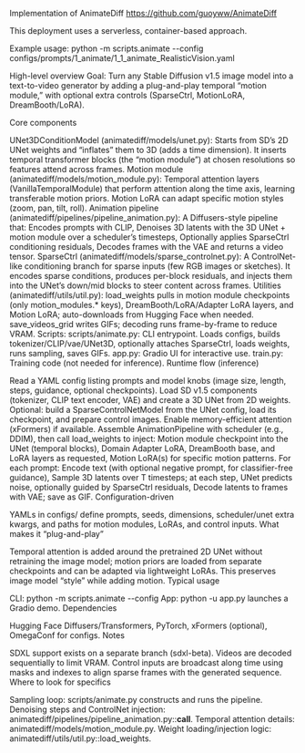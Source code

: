 Implementation of AnimateDiff
https://github.com/guoyww/AnimateDiff

This deployment uses a serverless, container-based approach.

Example usage:
python -m scripts.animate --config configs/prompts/1_animate/1_1_animate_RealisticVision.yaml

High-level overview
Goal: Turn any Stable Diffusion v1.5 image model into a text-to-video generator by adding a plug-and-play temporal “motion module,” with optional extra controls (SparseCtrl, MotionLoRA, DreamBooth/LoRA).

Core components

UNet3DConditionModel (animatediff/models/unet.py): Starts from SD’s 2D UNet weights and “inflates” them to 3D (adds a time dimension). It inserts temporal transformer blocks (the “motion module”) at chosen resolutions so features attend across frames.
Motion module (animatediff/models/motion_module.py): Temporal attention layers (VanillaTemporalModule) that perform attention along the time axis, learning transferable motion priors. Motion LoRA can adapt specific motion styles (zoom, pan, tilt, roll).
Animation pipeline (animatediff/pipelines/pipeline_animation.py): A Diffusers-style pipeline that:
Encodes prompts with CLIP,
Denoises 3D latents with the 3D UNet + motion module over a scheduler’s timesteps,
Optionally applies SparseCtrl conditioning residuals,
Decodes frames with the VAE and returns a video tensor.
SparseCtrl (animatediff/models/sparse_controlnet.py): A ControlNet-like conditioning branch for sparse inputs (few RGB images or sketches). It encodes sparse conditions, produces per-block residuals, and injects them into the UNet’s down/mid blocks to steer content across frames.
Utilities (animatediff/utils/util.py):
load_weights pulls in motion module checkpoints (only motion_modules.* keys), DreamBooth/LoRA/Adapter LoRA layers, and Motion LoRA; auto-downloads from Hugging Face when needed.
save_videos_grid writes GIFs; decoding runs frame-by-frame to reduce VRAM.
Scripts:
scripts/animate.py: CLI entrypoint. Loads configs, builds tokenizer/CLIP/vae/UNet3D, optionally attaches SparseCtrl, loads weights, runs sampling, saves GIFs.
app.py: Gradio UI for interactive use.
train.py: Training code (not needed for inference).
Runtime flow (inference)

Read a YAML config listing prompts and model knobs (image size, length, steps, guidance, optional checkpoints).
Load SD v1.5 components (tokenizer, CLIP text encoder, VAE) and create a 3D UNet from 2D weights.
Optional: build a SparseControlNetModel from the UNet config, load its checkpoint, and prepare control images.
Enable memory-efficient attention (xFormers) if available.
Assemble AnimationPipeline with scheduler (e.g., DDIM), then call load_weights to inject:
Motion module checkpoint into the UNet (temporal blocks),
Domain Adapter LoRA, DreamBooth base, and LoRA layers as requested,
Motion LoRA(s) for specific motion patterns.
For each prompt:
Encode text (with optional negative prompt, for classifier-free guidance),
Sample 3D latents over T timesteps; at each step, UNet predicts noise, optionally guided by SparseCtrl residuals,
Decode latents to frames with VAE; save as GIF.
Configuration-driven

YAMLs in configs/ define prompts, seeds, dimensions, scheduler/unet extra kwargs, and paths for motion modules, LoRAs, and control inputs.
What makes it “plug-and-play”

Temporal attention is added around the pretrained 2D UNet without retraining the image model; motion priors are loaded from separate checkpoints and can be adapted via lightweight LoRAs. This preserves image model “style” while adding motion.
Typical usage

CLI: python -m scripts.animate --config <a config yaml>
App: python -u app.py launches a Gradio demo.
Dependencies

Hugging Face Diffusers/Transformers, PyTorch, xFormers (optional), OmegaConf for configs.
Notes

SDXL support exists on a separate branch (sdxl-beta).
Videos are decoded sequentially to limit VRAM.
Control inputs are broadcast along time using masks and indexes to align sparse frames with the generated sequence.
Where to look for specifics

Sampling loop: scripts/animate.py constructs and runs the pipeline.
Denoising steps and ControlNet injection: animatediff/pipelines/pipeline_animation.py::__call__.
Temporal attention details: animatediff/models/motion_module.py.
Weight loading/injection logic: animatediff/utils/util.py::load_weights.

